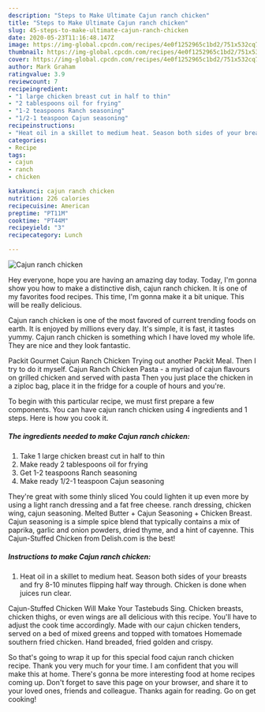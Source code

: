 ```yaml
---
description: "Steps to Make Ultimate Cajun ranch chicken"
title: "Steps to Make Ultimate Cajun ranch chicken"
slug: 45-steps-to-make-ultimate-cajun-ranch-chicken
date: 2020-05-23T11:16:48.147Z
image: https://img-global.cpcdn.com/recipes/4e0f1252965c1bd2/751x532cq70/cajun-ranch-chicken-recipe-main-photo.jpg
thumbnail: https://img-global.cpcdn.com/recipes/4e0f1252965c1bd2/751x532cq70/cajun-ranch-chicken-recipe-main-photo.jpg
cover: https://img-global.cpcdn.com/recipes/4e0f1252965c1bd2/751x532cq70/cajun-ranch-chicken-recipe-main-photo.jpg
author: Mark Graham
ratingvalue: 3.9
reviewcount: 7
recipeingredient:
- "1 large chicken breast cut in half to thin"
- "2 tablespoons oil for frying"
- "1-2 teaspoons Ranch seasoning"
- "1/2-1 teaspoon Cajun seasoning"
recipeinstructions:
- "Heat oil in a skillet to medium heat. Season both sides of your breasts and fry 8-10 minutes flipping half way through. Chicken is done when juices run clear."
categories:
- Recipe
tags:
- cajun
- ranch
- chicken

katakunci: cajun ranch chicken 
nutrition: 226 calories
recipecuisine: American
preptime: "PT11M"
cooktime: "PT44M"
recipeyield: "3"
recipecategory: Lunch

---
```



![Cajun ranch chicken](https://img-global.cpcdn.com/recipes/4e0f1252965c1bd2/751x532cq70/cajun-ranch-chicken-recipe-main-photo.jpg)

Hey everyone, hope you are having an amazing day today. Today, I'm gonna show you how to make a distinctive dish, cajun ranch chicken. It is one of my favorites food recipes. This time, I'm gonna make it a bit unique. This will be really delicious.

Cajun ranch chicken is one of the most favored of current trending foods on earth. It is enjoyed by millions every day. It's simple, it is fast, it tastes yummy. Cajun ranch chicken is something which I have loved my whole life. They are nice and they look fantastic.

Packit Gourmet Cajun Ranch Chicken Trying out another Packit Meal. Then I try to do it myself. Cajun Ranch Chicken Pasta - a myriad of cajun flavours on grilled chicken and served with pasta Then you just place the chicken in a ziploc bag, place it in the fridge for a couple of hours and you&#39;re.


To begin with this particular recipe, we must first prepare a few components. You can have cajun ranch chicken using 4 ingredients and 1 steps. Here is how you cook it.

<!--inarticleads1-->

##### The ingredients needed to make Cajun ranch chicken:

1. Take 1 large chicken breast cut in half to thin
1. Make ready 2 tablespoons oil for frying
1. Get 1-2 teaspoons Ranch seasoning
1. Make ready 1/2-1 teaspoon Cajun seasoning


They&#39;re great with some thinly sliced You could lighten it up even more by using a light ranch dressing and a fat free cheese. ranch dressing, chicken wing, cajun seasoning. Melted Butter + Cajun Seasoning + Chicken Breast. Cajun seasoning is a simple spice blend that typically contains a mix of paprika, garlic and onion powders, dried thyme, and a hint of cayenne. This Cajun-Stuffed Chicken from Delish.com is the best! 

<!--inarticleads2-->

##### Instructions to make Cajun ranch chicken:

1. Heat oil in a skillet to medium heat. Season both sides of your breasts and fry 8-10 minutes flipping half way through. Chicken is done when juices run clear.


Cajun-Stuffed Chicken Will Make Your Tastebuds Sing. Chicken breasts, chicken thighs, or even wings are all delicious with this recipe. You&#39;ll have to adjust the cook time accordingly. Made with our cajun chicken tenders, served on a bed of mixed greens and topped with tomatoes Homemade southern fried chicken. Hand breaded, fried golden and crispy. 

So that's going to wrap it up for this special food cajun ranch chicken recipe. Thank you very much for your time. I am confident that you will make this at home. There's gonna be more interesting food at home recipes coming up. Don't forget to save this page on your browser, and share it to your loved ones, friends and colleague. Thanks again for reading. Go on get cooking!
